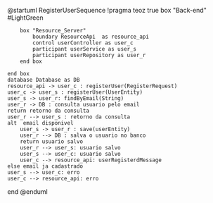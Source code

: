@startuml RegisterUserSequence 
!pragma teoz true
    box "Back-end" #LightGreen

        box "Resource_Server"
            boundary ResourceApi  as resource_api
            control userController as user_c
            participant userService as user_s
            participant userRepository as user_r
        end box 

    end box        
    database Database as DB
    resource_api -> user_c : registerUser(RegisterRequest) 
    user_c -> user_s : registerUser(UserEntity)
    user_s -> user_r: findByEmail(String) 
    user_r -> DB : consulta usuario pelo email
    return retorno da consulta
    user_r --> user_s : retorno da consulta
    alt  email disponivel 
        user_s -> user_r : save(userEntity)
        user_r --> DB : salva o usuario no banco 
        return usuario salvo
        user_r --> user_s: usuario salvo
        user_s --> user_c: usuario salvo 
        user_c --> resource_api: userRegisterdMessage  
    else email ja cadastrado  
    user_s --> user_c: erro 
    user_c --> resource_api: erro

end 
@enduml
